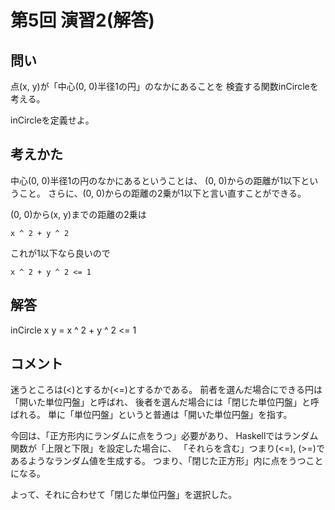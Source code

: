 第5回 演習2(解答)
=================

問い
----

点(x, y)が「中心(0, 0)半径1の円」のなかにあることを
検査する関数inCircleを考える。

inCircleを定義せよ。

考えかた
--------

中心(0, 0)半径1の円のなかにあるということは、
(0, 0)からの距離が1以下ということ。
さらに、(0, 0)からの距離の2乗が1以下と言い直すことができる。

(0, 0)から(x, y)までの距離の2乗は

    x ^ 2 + y ^ 2

これが1以下なら良いので

    x ^ 2 + y ^ 2 <= 1

解答
----

inCircle x y = x ^ 2 + y ^ 2 <= 1

コメント
--------

迷うところは(<)とするか(<=)とするかである。
前者を選んだ場合にできる円は「開いた単位円盤」と呼ばれ、
後者を選んだ場合には「閉じた単位円盤」と呼ばれる。
単に「単位円盤」というと普通は「開いた単位円盤」を指す。

今回は、「正方形内にランダムに点をうつ」必要があり、
Haskellではランダム関数が「上限と下限」を設定した場合に、
「それらを含む」つまり(<=), (>=)であるようなランダム値を生成する。
つまり、「閉じた正方形」内に点をうつことになる。

よって、それに合わせて「閉じた単位円盤」を選択した。
